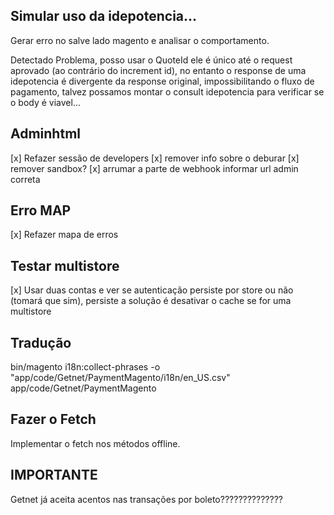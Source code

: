 ## Simular uso da idepotencia...

Gerar erro no salve lado magento e analisar o comportamento.

Detectado Problema, posso usar o QuoteId ele é único até o request aprovado (ao contrário do increment id), no entanto o response de uma idepotencia é divergente da response original, impossibilitando o fluxo de pagamento, talvez possamos montar o consult idepotencia para verificar se o body é viavel...

## Adminhtml

[x] Refazer sessão de developers
[x] remover info sobre o deburar
[x] remover sandbox?
[x] arrumar a parte de webhook informar url admin correta

## Erro MAP

[x] Refazer mapa de erros


## Testar multistore

[x] Usar duas contas e ver se autenticação persiste por store ou não (tomará que sim), persiste a solução é desativar o cache se for uma multistore


## Tradução

bin/magento i18n:collect-phrases -o "app/code/Getnet/PaymentMagento/i18n/en_US.csv" app/code/Getnet/PaymentMagento

## Fazer o Fetch

Implementar o fetch nos métodos offline.


## IMPORTANTE

Getnet já aceita acentos nas transações por boleto??????????????